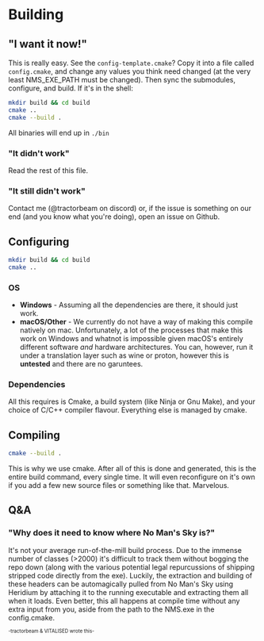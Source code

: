 # Building

## "I want it now!"

This is really easy. See the `config-template.cmake`? Copy it into a file called `config.cmake`, and change any values you think need changed (at the very least NMS_EXE_PATH must be changed). Then sync the submodules, configure, and build. If it's in the shell:

```sh
mkdir build && cd build
cmake ..
cmake --build .
```

All binaries will end up in `./bin`

### "It didn't work"

Read the rest of this file.

### "It still didn't work"

Contact me (@tractorbeam on discord) or, if the issue is something on our end (and you know what you're doing), open an issue on Github.

## Configuring

```sh
mkdir build && cd build
cmake ..
```

### OS

* **Windows** - Assuming all the dependencies are there, it should just work.
* **macOS/Other** - We currently do not have a way of making this compile natively on mac. Unfortunately, a lot of the processes that make this work on Windows and whatnot is impossible given macOS's entirely different software *and* hardware architectures. You can, however, run it under a translation layer such as wine or proton, however this is **untested** and there are no garuntees.

### Dependencies

All this requires is Cmake, a build system (like Ninja or Gnu Make), and your choice of C/C++ compiler flavour. Everything else is managed by cmake.

## Compiling

```bash
cmake --build .
```

This is why we use cmake. After all of this is done and generated, this is the entire build command, every single time. It will even reconfigure on it's own if you add a few new source files or something like that. Marvelous.

## Q&A

### "Why does it need to know where No Man's Sky is?"

It's not your average run-of-the-mill build process. Due to the immense number of classes (>2000) it's difficult to track them without bogging the repo down (along with the various potential legal repurcussions of shipping stripped code directly from the exe). Luckily, the extraction and building of these headers can be automagically pulled from No Man's Sky using Heridium by attaching it to the running executable and extracting them all when it loads. Even better, this all happens at compile time without any extra input from you, aside from the path to the NMS.exe in the config.cmake.

<sup><sub>-tractorbeam & VITALISED wrote this-</sub></sup>
